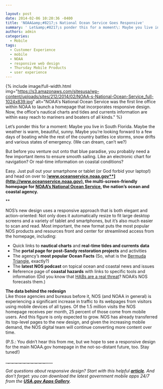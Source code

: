 ```yaml
---

layout: post
date: 2014-02-06 10:20:36 -0400
title: 'NOAA&amp;#8217;s National Ocean Service Goes Responsive'
summary: ' Let&amp;#8217;s ponder this for a moment\: Maybe you live in South Florida.'
authors: admin
categories:
  - Mobile
tags:
  - Customer Experience
  - mobile
  - NOAA
  - responsive web design
  - Thursday Mobile Products
  - user experience
---
```


{% include image/full-width.html img="https://s3.amazonaws.com/sitesusa/wp-content/uploads/sites/212/2014/02/NOAA-s-National-Ocean-Service_full-1024x839.jpg" alt="NOAA's National Ocean Service was the first line office within NOAA to launch a homepage that incorporates responsive design. Now, the office's nautical charts and tides and currents information are within easy reach to mariners and boaters of all kinds." %}


Let&#8217;s ponder this for a moment: Maybe you live in South Florida. Maybe the weather is warm, beautiful, sunny. Maybe you&#8217;re looking forward to a few days of boating while the rest of the country battles ice storms, snow drifts and various states of emergency. (We can dream, can&#8217;t we?)

But before you venture out onto that blue paradise, you probably need a few important items to ensure smooth sailing. Like an electronic chart for navigation? Or real-time information on coastal conditions?

Easy. Just pull out your smartphone or tablet (or God forbid your laptop!) and head on over to [**www.oceanservice.noaa.gov**](http://www.oceanservice.noaa.gov), the multi-screen-friendly homepage for **[NOAA&#8217;s National Ocean Service](http://oceanservice.noaa.gov/about.html),** the nation&#8217;s ocean and coastal agency.**
  
** 

NOS&#8217;s new design uses a responsive approach that is both elegant and action-oriented: Not only does it automatically resize to fit large desktop screens and a variety of tablet and smartphones, but it&#8217;s also much easier to scan and read. Most important, the new format puts the most popular NOS products and resources front and center for streamlined access from the homepage, including:

<div>
  <ul>
    <li>
      Quick links to <strong>nautical charts</strong> and <strong>real-time tides and currents</strong> <strong>data</strong>
    </li>
    <li>
      The <strong>portal page for post-Sandy restoration projects</strong> and activities
    </li>
    <li>
      The agency&#8217;s <strong>most popular Ocean Facts</strong> (So, what is the <a href="http://oceanservice.noaa.gov/facts/bermudatri.html">Bermuda Triangle</a>, exactly?)
    </li>
    <li>
      The <strong>latest NOS podcast</strong> on topical ocean and coastal news and issues
    </li>
    <li>
      Reference page of <strong>coastal hazards</strong> with links to specific tools and information (Did you know that <a href="http://oceanservice.noaa.gov/hazards/natural-hazards/">HABs are a real threat</a>? NOAA&#8217;s NOS forecasts them.)
    </li>
  </ul>
  
  <p>
    <strong>The data behind the redesign</strong><br /> Like those agencies and bureaus before it, NOS (and NOAA in general) is experiencing a significant increase in traffic to its webpages from visitors using mobile devices of all types. Of the 1.5 million visits the NOS homepage receives per month, 25 percent of those come from mobile users. And this figure is only expected to grow. NOS has already transferred its top-level pages to the new design,  and given the increasing mobile demand, the NOS digital team will continue converting more content over time.
  </p>
</div>

(P.S.: You didn&#8217;t hear this from me, but we hope to see a responsive design for the main NOAA.gov homepage in the not-so-distant future, too. Stay tuned!)

\___\___\___\___\___\___\___\___\___\___\___\___\___\___\___\___\___\___\___\___\____

_Got questions about responsive design? Start with this helpful [**article**](https://www.WHATEVER/2013/06/11/responsive-design/ "Responsive Design Overview, Resources and Tools"). And don&#8217;t forget: you can download the latest government mobile apps 24/7 from the **[USA.gov Apps Gallery](http://apps.usa.gov/)**._